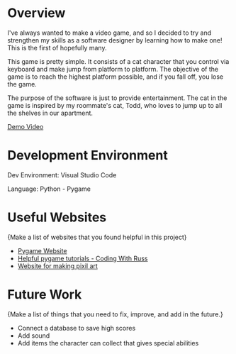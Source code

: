 # Overview

I've always wanted to make a video game, and so I decided to try and strengthen my skills as a software designer by learning how to make one! This is the first of hopefully many.

This game is pretty simple. It consists of a cat character that you control via keyboard and make jump from platform to platform. The objective of the game is to reach the highest platform possible, and if you fall off, you lose the game.

The purpose of the software is just to provide entertainment. The cat in the game is inspired by my roommate's cat, Todd, who loves to jump up to all the shelves in our apartment.

[Demo Video](https://youtu.be/Gx1artY4e7c)

# Development Environment

Dev Environment: Visual Studio Code

Language: Python - Pygame

# Useful Websites

{Make a list of websites that you found helpful in this project}
* [Pygame Website](https://www.pygame.org/news)
* [Helpful pygame tutorials - Coding With Russ](https://www.youtube.com/@CodingWithRuss)
* [Website for making pixil art](https://www.pixilart.com/)

# Future Work

{Make a list of things that you need to fix, improve, and add in the future.}
* Connect a database to save high scores
* Add sound
* Add items the character can collect that gives special abilities
